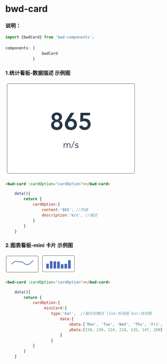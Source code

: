 # bwd-card

### 说明：
```javascript
import {bwdCard} from 'bwd-components';

components: {
                bwdCard
            }
```


#####

### 1.统计看板-数据描述 示例图

![图片](./images/contentDes.png)

```html
<bwd-card :cardOption="cardOption"></bwd-card>
```

```javascript
    data(){
        return {
            cardOption:{
                content:'865', //内容
                description:'m/s', //描述
            }
        }
    }
```

### 2.图表看板-mini 卡片 示例图

![图片](./images/line.png)
![图片](./images/bar.png)

```html
<bwd-card :cardOption="cardOption"></bwd-card>
```

```javascript
    data(){
        return {
            cardOption:{
                 miniCard:{
                    type:'bar',  //展示的模式 line:折线图 bar:柱状图
                        data:{
                            xData:['Mon', 'Tue', 'Wed', 'Thu', 'Fri', 'Sat', 'Sun'],
                            yData:[150, 230, 224, 218, 135, 147, 260]
                        }
                    }
            }
        }
    }
```
